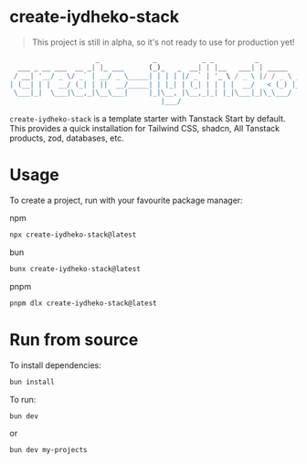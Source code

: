 # create-iydheko-stack
> This project is still in alpha, so it's not ready to use for production yet!

```js
                     _             _           _ _          _                   _             _    
  ___ _ __ ___  __ _| |_ ___      (_)_   _  __| | |__   ___| | _____        ___| |_ __ _  ___| | __
 / __| '__/ _ \/ _` | __/ _ \_____| | | | |/ _` | '_ \ / _ \ |/ / _ \ _____/ __| __/ _` |/ __| |/ /
| (__| | |  __/ (_| | ||  __/_____| | |_| | (_| | | | |  __/   < (_) |_____\__ \ || (_| | (__|   < 
 \___|_|  \___|\__,_|\__\___|     |_|\__, |\__,_|_| |_|\___|_|\_\___/      |___/\__\__,_|\___|_|\_\
                                     |___/                                                         
```

`create-iydheko-stack` is a template starter with Tanstack Start by default. This provides a quick installation for Tailwind CSS, shadcn, All Tanstack products, zod, databases, etc. 

# Usage

To create a project, run with your favourite package manager:

npm
```bash
npx create-iydheko-stack@latest
```

bun
```bash
bunx create-iydheko-stack@latest
```

pnpm
```bash
pnpm dlx create-iydheko-stack@latest
```

# Run from source

To install dependencies:

```bash
bun install
```

To run:

```bash
bun dev
```

or


```bash
bun dev my-projects
```
